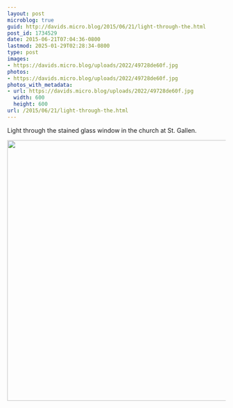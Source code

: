 ```yaml
---
layout: post
microblog: true
guid: http://davids.micro.blog/2015/06/21/light-through-the.html
post_id: 1734529
date: 2015-06-21T07:04:36-0800
lastmod: 2025-01-29T02:28:34-0800
type: post
images:
- https://davids.micro.blog/uploads/2022/49728de60f.jpg
photos:
- https://davids.micro.blog/uploads/2022/49728de60f.jpg
photos_with_metadata:
- url: https://davids.micro.blog/uploads/2022/49728de60f.jpg
  width: 600
  height: 600
url: /2015/06/21/light-through-the.html
---
```

Light through the stained glass window in the church at St. Gallen.

<img src="/uploads/2022/49728de60f.jpg" width="600" height="600" alt="">
